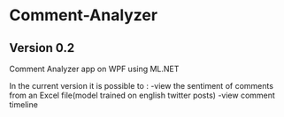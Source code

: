 # Comment-Analyzer
## Version 0.2
Comment Analyzer app on WPF using ML.NET

  In the current version it is possible to :
-view the sentiment of comments from an Excel file(model trained on english twitter posts)
-view comment timeline

